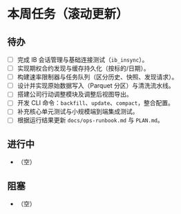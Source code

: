 # 本周任务（滚动更新）

## 待办
- [ ] 完成 IB 会话管理与基础连接测试（`ib_insync`）。
- [ ] 实现期权合约发现与缓存持久化（按标的/日期）。
- [ ] 构建速率限制器与任务队列（区分历史、快照、发现请求）。
- [ ] 设计并实现原始数据写入（Parquet 分区）与清洗流水线。
- [ ] 搭建公司行动调整模块及调整后视图导出。
- [ ] 开发 CLI 命令：`backfill`、`update`、`compact`，整合配置。
- [ ] 补充核心单元测试与小规模端到端集成测试。
- [ ] 根据运行结果更新 `docs/ops-runbook.md` 与 `PLAN.md`。

## 进行中
- （空）

## 阻塞
- （空）

